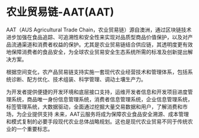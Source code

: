 # 农业贸易链-AAT(AAT)

AAT（AUS Agricultural Trade Chain，农业贸易链）源自澳洲，通过区块链技术进步加强在食品追踪、可追溯性和安全性来实现对品质型商品价值保护，以及对产品流通渠道和消费者权益的保护。尤其是农业贸易链结合供应链，其透明度更有效地保障消费者的食品安全，为全球农业贸易安全生态系统所需的标准及创新提出解决方案。

根据空间变化，农产品贸易链支持实施一套现代农业经营技术和管理体系，包括系统诊断、配方优化、技术组装、科学管理、调动土壤生产力。

为开发者提供便捷的开发环境和底层接口支持，运维开发者信息和开发项目进度管理系统，商品唯一身份信息管理系统，消费者信息管理系统，企业信息管理系统，标签管理系统，大数据驱动，全面通过挖掘大量交易数据和用户，了解消费和市场，为企业提供支持 未来，AAT云服务将成为保障农业食品安全溯源、成本管理和模式复制的必要手段现代农业总体战略规划。这也是现代农业贸易不同于传统农业的一个重要标志。
